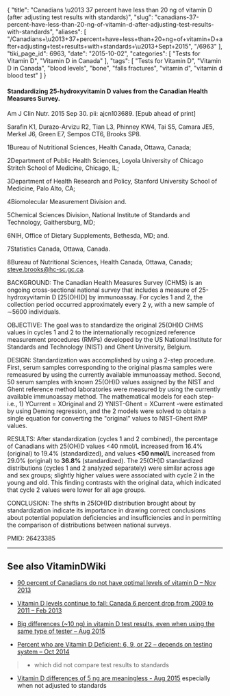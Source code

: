 {
    "title": "Canadians \u2013 37 percent have less than 20 ng of vitamin D (after adjusting test results with standards)",
    "slug": "canadians-37-percent-have-less-than-20-ng-of-vitamin-d-after-adjusting-test-results-with-standards",
    "aliases": [
        "/Canadians+\u2013+37+percent+have+less+than+20+ng+of+vitamin+D+after+adjusting+test+results+with+standards+\u2013+Sept+2015",
        "/6963"
    ],
    "tiki_page_id": 6963,
    "date": "2015-10-02",
    "categories": [
        "Tests for Vitamin D",
        "Vitamin D in Canada"
    ],
    "tags": [
        "Tests for Vitamin D",
        "Vitamin D in Canada",
        "blood levels",
        "bone",
        "falls fractures",
        "vitamin d",
        "vitamin d blood test"
    ]
}


#### Standardizing 25-hydroxyvitamin D values from the Canadian Health Measures Survey.

Am J Clin Nutr. 2015 Sep 30. pii: ajcn103689. <span>[Epub ahead of print]</span>

Sarafin K1, Durazo-Arvizu R2, Tian L3, Phinney KW4, Tai S5, Camara JE5, Merkel J6, Green E7, Sempos CT6, Brooks SP8.

1Bureau of Nutritional Sciences, Health Canada, Ottawa, Canada;

2Department of Public Health Sciences, Loyola University of Chicago Stritch School of Medicine, Chicago, IL;

3Department of Health Research and Policy, Stanford University School of Medicine, Palo Alto, CA;

4Biomolecular Measurement Division and.

5Chemical Sciences Division, National Institute of Standards and Technology, Gaithersburg, MD;

6NIH, Office of Dietary Supplements, Bethesda, MD; and.

7Statistics Canada, Ottawa, Canada.

8Bureau of Nutritional Sciences, Health Canada, Ottawa, Canada; steve.brooks@hc-sc.gc.ca.

BACKGROUND: The Canadian Health Measures Survey (CHMS) is an ongoing cross-sectional national survey that includes a measure of 25-hydroxyvitamin D <span>[25(OH)D]</span> by immunoassay. For cycles 1 and 2, the collection period occurred approximately every 2 y, with a new sample of ∼5600 individuals.

OBJECTIVE: The goal was to standardize the original 25(OH)D CHMS values in cycles 1 and 2 to the internationally recognized reference measurement procedures (RMPs) developed by the US National Institute for Standards and Technology (NIST) and Ghent University, Belgium.

DESIGN: Standardization was accomplished by using a 2-step procedure. First, serum samples corresponding to the original plasma samples were remeasured by using the currently available immunoassay method. Second, 50 serum samples with known 25(OH)D values assigned by the NIST and Ghent reference method laboratories were measured by using the currently available immunoassay method. The mathematical models for each step-i.e., 1) YCurrent = XOriginal and 2) YNIST-Ghent = XCurrent -were estimated by using Deming regression, and the 2 models were solved to obtain a single equation for converting the "original" values to NIST-Ghent RMP values.

RESULTS: After standardization (cycles 1 and 2 combined), the percentage of Canadians with 25(OH)D values <40 nmol/L increased from 16.4% (original) to 19.4% (standardized), and values  **<50 nmol/L**  increased from 29.0% (original) to  **36.8%**  (standardized). The 25(OH)D standardized distributions (cycles 1 and 2 analyzed separately) were similar across age and sex groups; slightly higher values were associated with cycle 2 in the young and old. This finding contrasts with the original data, which indicated that cycle 2 values were lower for all age groups.

CONCLUSION: The shifts in 25(OH)D distribution brought about by standardization indicate its importance in drawing correct conclusions about potential population deficiencies and insufficiencies and in permitting the comparison of distributions between national surveys.

PMID: 26423385

---

## See also VitaminDWiki

* [90 percent of Canadians do not have optimal levels of vitamin D – Nov 2013](/posts/90-percent-of-canadians-do-not-have-optimal-levels-of-vitamin-d)

* [Vitamin D levels continue to fall: Canada 6 percent drop from 2009 to 2011 – Feb 2013](/posts/vitamin-d-levels-continue-to-fall-canada-6-percent-drop-from-2009-to-2011)

* [Big differences (~10 ng) in vitamin D test results, even when using the same type of tester – Aug 2015](/posts/big-differences-10-ng-in-vitamin-d-test-results-even-when-using-the-same-type-of-tester)

* [Percent who are Vitamin D Deficient: 6, 9, or 22 – depends on testing system – Oct 2014](/posts/percent-who-are-vitamin-d-deficient-6-9-or-22-depends-on-testing-system)

> - which did not compare test results to standards

* [Vitamin D differences of 5 ng are meaningless - Aug 2015](/posts/vitamin-d-differences-of-5-ng-are-meaningless) especially when not adjusted to standards